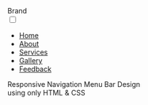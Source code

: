 
<html lang="en" dir="ltr">
  <head>
    <meta charset="utf-8">
    <title>Responsive Navigation Menu</title>
    <link rel="stylesheet" href="style.css">
    <script src="https://kit.fontawesome.com/a076d05399.js"></script>
    <meta name="viewport" content="width=device-width, initial-scale=1.0">
  </head>
  <body>
    <nav>
      <div class="logo">
Brand</div>
<input type="checkbox" id="click">
      <label for="click" class="menu-btn">
        <i class="fas fa-bars"></i>
      </label>
      <ul>
<li><a class="active" href="#">Home</a></li>
<li><a href="#">About</a></li>
<li><a href="#">Services</a></li>
<li><a href="#">Gallery</a></li>
<li><a href="#">Feedback</a></li>
</ul>
</nav>
    <div class="content">
      <div>
Responsive Navigation Menu Bar Design</div>
<div>
using only HTML & CSS</div>
</div>
</body>
</html>

